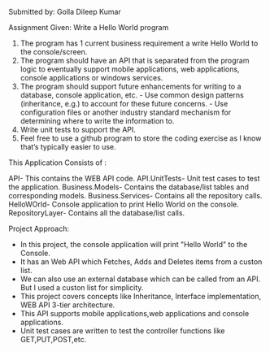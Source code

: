 Submitted by: Golla Dileep Kumar

Assignment Given:
Write a Hello World program
1. The program has 1 current business requirement a write Hello World to the console/screen.
2. The program should have an API that is separated from the program logic to eventually support mobile applications, web applications, console applications or windows services.
3. The program should support future enhancements for writing to a database, console application, etc.
            - Use common design patterns (inheritance, e.g.) to account for these future concerns.
            - Use configuration files or another industry standard mechanism for determining where to write the information to.
4. Write unit tests to support the API.
5. Feel free to use a github program to store the coding exercise as I know that’s typically easier to use.

This Application Consists of :

API- This contains the WEB API code.
API.UnitTests- Unit test cases to test the application.
Business.Models- Contains the database/list tables and corresponding models.
Business.Services- Contains all the repository calls.
HelloWOrld- Console application to print Hello World on the console.
RepositoryLayer- Contains all the database/list calls.

Project Approach:
- In this project, the console application will print "Hello World" to the Console.
- It has an Web API which Fetches, Adds and Deletes items from a custon list.
- We can also use an external database which can be called from an API. But I used a custon list for simplicity.
- This project covers concepts like Inheritance, Interface implementation, WEB API 3-tier architecture.
- This API supports mobile applications,web applications and console applications.
- Unit test cases are written to test the controller functions like GET,PUT,POST,etc.
